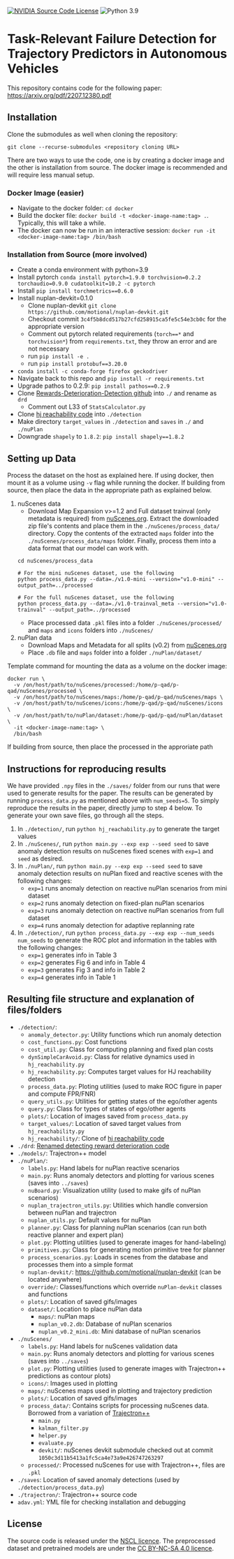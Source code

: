 [![NVIDIA Source Code License](https://img.shields.io/badge/license-NSCL-blue.svg)](https://github.com/NVlabs/pred-fail-detector/blob/main/LICENSE.md)
![Python 3.9](https://img.shields.io/badge/python-3.9-green.svg)

# Task-Relevant Failure Detection for Trajectory Predictors in Autonomous Vehicles
This repository contains code for the following paper: https://arxiv.org/pdf/2207.12380.pdf

## Installation

Clone the submodules as well when cloning the repository:
```
git clone --recurse-submodules <repository cloning URL>
```

There are two ways to use the code, one is by creating a docker image and the other is installation from source. The docker image is recommended and will require less manual setup.

### Docker Image (easier)
- Navigate to the docker folder: `cd docker`
- Build the docker file: `docker build -t <docker-image-name:tag> .`. Typically, this will take a while.
- The docker can now be run in an interactive session: `docker run -it <docker-image-name:tag> /bin/bash`

### Installation from Source (more involved)
- Create a conda environment with python=3.9
- Install pytorch `conda install pytorch=1.9.0 torchvision=0.2.2 torchaudio=0.9.0 cudatoolkit=10.2 -c pytorch`
- Install `pip install torchmetrics==0.6.0`
- Install nuplan-devkit=0.1.0
    - Clone nuplan-devkit `git clone https://github.com/motional/nuplan-devkit.git`
    - Checkout commit `3c4f5b8dcd517b27cfd258915ca5fe5c54e3cb0c` for the appropriate version
    - Comment out pytorch related requirements (`torch==*` and `torchvision*`) from `requirements.txt`, they throw an error and are not necessary
    - run `pip install -e .` 
    - run `pip install protobuf==3.20.0`
- `conda install -c conda-forge firefox geckodriver`
- Navigate back to this repo and `pip install -r requirements.txt`
- Upgrade pathos to 0.2.9: `pip install pathos==0.2.9`
- Clone [Rewards-Deterioration-Detection github](https://github.com/ido90/Rewards-Deterioration-Detection) into `./` and rename as `drd`
    - Comment out L33 of `StatsCalculator.py`
- Clone [hj reachability code](https://github.com/StanfordASL/hj_reachability/tree/main/hj_reachability) into `./detection`
- Make directory `target_values` in `./detection` and `saves` in `./` and `./nuPlan`
- Downgrade `shapely` to `1.8.2`: `pip install shapely==1.8.2`


## Setting up Data
Process the dataset on the host as explained here. If using docker, then mount it as a volume using `-v` flag while running the docker. If building from source, then place the data in the appropriate path as explained below.

1. nuScenes data
    - Download Map Expansion v>=1.2 and Full dataset trainval (only metadata is required) from [nuScenes.org](https://www.nuscenes.org/nuscenes#download). Extract the downloaded zip file's contents and place them in the `./nuScenes/process_data/` directory. Copy the contents of the extracted `maps` folder into the `./nuScenes/process_data/maps` folder. Finally, process them into a data format that our model can work with.
    ```
    cd nuScenes/process_data

    # For the mini nuScenes dataset, use the following
    python process_data.py --data=./v1.0-mini --version="v1.0-mini" --output_path=../processed

    # For the full nuScenes dataset, use the following
    python process_data.py --data=./v1.0-trainval_meta --version="v1.0-trainval" --output_path=../processed
    ```
    - Place processed data `.pkl` files into a folder `./nuScenes/processed/` and `maps` and `icons` folders into `./nuScenes/`
2. nuPlan data
    - Download Maps and Metadata for all splits (v0.2) from [nuScenes.org](https://www.nuscenes.org/nuplan#download)
    - Place `.db` file and `maps` folder into a folder `./nuPlan/dataset/`

Template command for mounting the data as a volume on the docker image:
```
docker run \
  -v /on/host/path/to/nuScenes/processed:/home/p-qad/p-qad/nuScenes/processed \
  -v /on/host/path/to/nuScenes/maps:/home/p-qad/p-qad/nuScenes/maps \
  -v /on/host/path/to/nuScenes/icons:/home/p-qad/p-qad/nuScenes/icons \
  -v /on/host/path/to/nuPlan/dataset:/home/p-qad/p-qad/nuPlan/dataset \
  -it <docker-image-name:tag> \
  /bin/bash
```

If building from source, then place the processed in the approriate path


## Instructions for reproducing results

We have provided `.npy` files in the `./saves/` folder from our runs that were used to generate results for the paper. The results can be generated by running `process_data.py` as mentioned above with `num_seeds=5`. To simply reproduce the results in the paper, directly jump to step 4 below. To generate your own save files, go through all the steps.

1. In `./detection/`, run `python hj_reachability.py` to generate the target values
2. In `./nuScenes/`, run `python main.py --exp exp --seed seed` to save anomaly detection results on nuScenes fixed scenes with `exp=1` and `seed` as desired.
3. In `./nuPlan/`, run `python main.py --exp exp --seed seed` to save anomaly detection results on nuPlan fixed and reactive scenes with the following changes:
    - `exp=1` runs anomaly detection on reactive nuPlan scenarios from mini dataset
    - `exp=2` runs anomaly detection on fixed-plan nuPlan scenarios
    - `exp=3` runs anomaly detection on reactive nuPlan scenarios from full dataset
    - `exp=4` runs anomaly detection for adaptive replanning rate
4. In `./detection/`, run `python process_data.py --exp exp --num_seeds num_seeds` to generate the ROC plot and information in the tables with the following changes:
    - `exp=1` generates info in Table 3
    - `exp=2` generates Fig 6 and info in Table 4
    - `exp=3` generates Fig 3 and info in Table 2
    - `exp=4` generates info in Table 1

## Resulting file structure and explanation of files/folders
- `./detection/`:
    - `anomaly_detector.py`: Utility functions which run anomaly detection 
    - `cost_functions.py`: Cost functions
    - `cost_util.py`: Class for computing planning and fixed plan costs
    - `dynSimpleCarAvoid.py`: Class for relative dynamics used in `hj_reachability.py`
    - `hj_reachability.py`: Computes target values for HJ reachability detection
    - `process_data.py`: Ploting utilities (used to make ROC figure in paper and compute FPR/FNR)
    - `query_utils.py`: Utilities for getting states of the ego/other agents
    - `query.py`: Class for types of states of ego/other agents
    - `plots/`: Location of images saved from `process_data.py`
    - `target_values/`: Location of saved target values from `hj_reachability.py`
    - `hj_reachability/`: Clone of [hj reachability code](https://github.com/StanfordASL/hj_reachability/tree/main/hj_reachability)
- `./drd`: [Renamed detecting reward deterioration code](https://github.com/ido90/Rewards-Deterioration-Detection)
- `./models/`: Trajectron++ model
- `./nuPlan/`:
    - `labels.py`: Hand labels for nuPlan reactive scenarios
    - `main.py`: Runs anomaly detectors and plotting for various scenes (saves into `../saves`)
    - `nuBoard.py`: Visualization utility (used to make gifs of nuPlan scenarios)
    - `nuplan_trajectron_utils.py`: Utilities which handle conversion between nuPlan and trajectron
    - `nuplan_utils.py`: Default values for nuPlan
    - `planner.py`: Class for planning nuPlan scenarios (can run both reactive planner and expert plan)
    - `plot.py`: Plotting utilities (used to generate images for hand-labeling)
    - `primitives.py`: Class for generating motion primitive tree for planner
    - `process_scenarios.py`: Loads in scenes from the database and processes them into a simple format
    - `nuplan-devkit/`: https://github.com/motional/nuplan-devkit (can be located anywhere)
    - `override/`: Classes/functions which override `nuPlan-devkit` classes and functions
    - `plots/`: Location of saved gifs/images
    - `dataset/`: Location to place nuPlan data
        - `maps/`: nuPlan maps
        - `nuplan_v0.2.db`: Database of nuPlan scenarios
        - `nuplan_v0.2_mini.db`: Mini database of nuPlan scenarios
- `./nuScenes/`
    - `labels.py`: Hand labels for nuScenes validation data
    - `main.py`: Runs anomaly detectors and plotting for various scenes (saves into `../saves`)
    - `plot.py`: Plotting utilities (used to generate images with Trajectron++ predictions as contour plots)
    - `icons/`: Images used in plotting
    - `maps/`: nuScenes maps used in plotting and trajectory prediction
    - `plots/`: Location of saved gifs/images
    - `process_data/`: Contains scripts for processing nuScenes data. Borrowed from a variation of [Trajectron++](https://github.com/StanfordASL/Trajectron-plus-plus)
        - `main.py`
        - `kalman_filter.py`
        - `helper.py`
        - `evaluate.py`
        - `devkit/`: nuScenes devkit submodule checked out at commit `1050c3d11b5413a1fc5ca4e73a9e426747263297`
    - `processed/`: Processed nuScenes for use with Trajectron++, files are `.pkl`
- `./saves`: Location of saved anomaly detections (used by `./detection/process_data.py`)
- `./trajectron/`: Trajectron++ source code
- `adav.yml`: YML file for checking installation and debugging

## License

The source code is released under the [NSCL licence](https://github.com/NVlabs/pred-fail-detector/blob/main/LICENSE.md). The preprocessed dataset and pretrained models are under the [CC BY-NC-SA 4.0 licence](https://creativecommons.org/licenses/by-nc-sa/4.0/legalcode).

